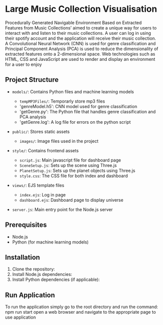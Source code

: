 # Large Music Collection Visualisation
Procedurally Generated Navigable Environment Based on Extracted Features from Music Collections’ aimed to create a unique way for users to interact with and listen to their music collections. A user can log in using their spotify account and the application will receive their music collection. A Convolutional Neural Network (CNN) is used for genre classification and Principal Component Analysis (PCA) is used to reduce the dimensionality of extracted features onto a 2-dimensional space. Web technologies such as HTML, CSS and JavaScript are used to render and display an environment for a user to enjoy


## Project Structure

- `models/`: Contains Python files and machine learning models
  - `tempMP3Files/`: Temporarly store mp3 files
  - 'genreModel.h5': CNN model used for genre classification
  - 'getGenre.py': The Python file that handles genre classification and PCA analysis
  - 'getGenre.log': A log file for errors on the python script

- `public/`: Stores static assets
  - `images/`: Image files used in the project
 
- `style/`: Contains frontend assets
  - `script.js`: Main javascript file for dashboard page
  - `SceneSetup.js`: Sets up the scene using Three.js
  - `PlanetSetup.js`: Sets up the planet objects using Three.js
  - `style.css`: The CSS file for both index and dashboard
    
- `views/`: EJS template files
  - `index.ejs`: Log in page 
  - `dashboard.ejs`: Dashboard page to display universe
    
- `server.js`: Main entry point for the Node.js server

## Prerequisites
- Node.js
- Python (for machine learning models)

## Installation
1. Clone the repository:
2. Install Node.js dependencies:
3. Install Python dependencies (if applicable):


## Run Application
To run the application simply go to the root directory and run the command: npm run start
open a web browser and navigate to the appropriate page to use application
